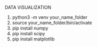 DATA VISUALIZATION
1) python3 -m venv your_name_folder
2) source your_name_folder/bin/activate
3) pip install numpy
4) pip install scipy
5) pip install matplotlib